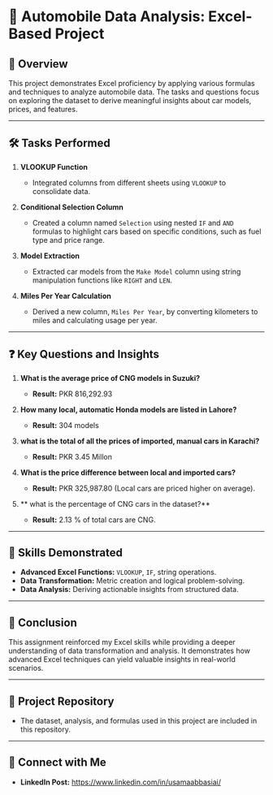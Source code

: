 # 🚗 Automobile Data Analysis: Excel-Based Project

## 📄 Overview
This project demonstrates Excel proficiency by applying various formulas and techniques to analyze automobile data. The tasks and questions focus on exploring the dataset to derive meaningful insights about car models, prices, and features.

---

## 🛠 Tasks Performed

1. **VLOOKUP Function**
   - Integrated columns from different sheets using `VLOOKUP` to consolidate data.

2. **Conditional Selection Column**
   - Created a column named `Selection` using nested `IF` and `AND` formulas to highlight cars based on specific conditions, such as fuel type and price range.

3. **Model Extraction**
   - Extracted car models from the `Make Model` column using string manipulation functions like `RIGHT` and `LEN`.

4. **Miles Per Year Calculation**
   - Derived a new column, `Miles Per Year`, by converting kilometers to miles and calculating usage per year.

---

## ❓ Key Questions and Insights

1. **What is the average price of CNG models in Suzuki?**
   - **Result:** PKR 816,292.93

2. **How many local, automatic Honda models are listed in Lahore?**
   - **Result:** 304 models

3. **what is the total of all the prices of imported, manual cars in Karachi?**
   - **Result:** PKR 3.45 Millon

4. **What is the price difference between local and imported cars?**
   - **Result:** PKR 325,987.80 (Local cars are priced higher on average).

5. ** what is the percentage of CNG cars in the dataset?**
   - **Result:** 2.13 % of total cars are CNG.

---

## 🧰 Skills Demonstrated
- **Advanced Excel Functions:** `VLOOKUP`, `IF`, string operations.
- **Data Transformation:** Metric creation and logical problem-solving.
- **Data Analysis:** Deriving actionable insights from structured data.

---

## 📝 Conclusion
This assignment reinforced my Excel skills while providing a deeper understanding of data transformation and analysis. It demonstrates how advanced Excel techniques can yield valuable insights in real-world scenarios.

---

## 📂 Project Repository
- The dataset, analysis, and formulas used in this project are included in this repository.

---

## 👀 Connect with Me
- **LinkedIn Post:** https://www.linkedin.com/in/usamaabbasiai/

